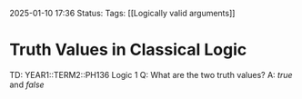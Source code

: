 2025-01-10 17:36
Status: 
Tags: [[Logically valid arguments]]
# Truth Values in Classical Logic

TD: YEAR1::TERM2::PH136 Logic 1
Q: What are the two truth values?
A: _true_ and _false_ 
<!--ID: 1736530610595-->
